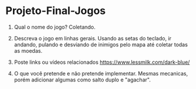 # Projeto-Final-Jogos

1. Qual o nome do jogo?
  Coletando.
  
2. Descreva o jogo em linhas gerais.
  Usando as setas do teclado, ir andando, pulando e desviando de inimigos pelo mapa até coletar todas as moedas.
  
3. Poste links ou vídeos relacionados
  https://www.lessmilk.com/dark-blue/
  
4. O que você pretende e não pretende implementar.
  Mesmas mecanicas, porém adicionar algumas como salto duplo e "agachar".
  
